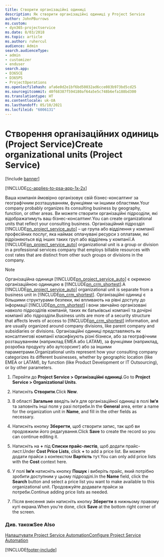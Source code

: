 ```yaml
---
title: Створити організаційні одиниці
description: Як створити організаційні одиниці у Project Service
author: JohnPBurrows
ms.custom:
- dyn365-projectservice
ms.date: 8/03/2018
ms.topic: article
ms.author: ruhercul
audience: Admin
search.audienceType:
- admin
- customizer
- enduser
search.app:
- D365CE
- D365PS
- ProjectOperations
ms.openlocfilehash: afa6e0d2e1bf6bd50032ad6cce083b973bd5cd25
ms.sourcegitcommit: 40f68387f594180af64a5e5c748b6efa188bd300
ms.translationtype: HT
ms.contentlocale: uk-UA
ms.lasthandoff: 05/10/2021
ms.locfileid: "6006131"
---
```

# <a name="create-organizational-units-project-service"></a><span data-ttu-id="af48b-103">Створення організаційних одиниць (Project Service)</span><span class="sxs-lookup"><span data-stu-id="af48b-103">Create organizational units (Project Service)</span></span>

[!include [banner](../includes/psa-now-project-operations.md)]

[!INCLUDE[cc-applies-to-psa-app-1x-2x](../includes/cc-applies-to-psa-app-1x-2x.md)]

<span data-ttu-id="af48b-104">Ваша компанія ймовірно організовує свій бізнес-консалтинг за географічним розташуванням, функціями чи іншими областями.</span><span class="sxs-lookup"><span data-stu-id="af48b-104">Your company probably organizes its consulting business by geography, function, or other areas.</span></span> <span data-ttu-id="af48b-105">Ви можете створити організаційні підрозділи, які відображатимуть ваш бізнес-консалтинг.</span><span class="sxs-lookup"><span data-stu-id="af48b-105">You can create organizational units that reflect your consulting business.</span></span> <span data-ttu-id="af48b-106">Організаційний підрозділ [!INCLUDE[pn_project_service_auto](../includes/pn-project-service-auto.md)] – це група або відділення у компанії професійних послуг, яка наймає оплачувані ресурси з оплатами, які відрізняються від інших таких груп або відділень у компанії.</span><span class="sxs-lookup"><span data-stu-id="af48b-106">A [!INCLUDE[pn_project_service_auto](../includes/pn-project-service-auto.md)] organizational unit is a group or division in a professional services company that employs billable resources with cost rates that are distinct from other such groups or divisions in the company.</span></span>  
  
> [!NOTE]
>  <span data-ttu-id="af48b-107">Організаційна одиниця [!INCLUDE[pn_project_service_auto](../includes/pn-project-service-auto.md)] є окремою організаційною одиницею в [!INCLUDE[pn_crm_shortest](../includes/pn-crm-shortest.md)].</span><span class="sxs-lookup"><span data-stu-id="af48b-107">A [!INCLUDE[pn_project_service_auto](../includes/pn-project-service-auto.md)] organizational unit is separate from a business unit in [!INCLUDE[pn_crm_shortest](../includes/pn-crm-shortest.md)].</span></span> <span data-ttu-id="af48b-108">Організаційні одиниці є більшими структурами безпеки, які впливають на рівні доступу до інформації [!INCLUDE[pn_crm_shortest](../includes/pn-crm-shortest.md)] і вони звичайно організовані навколо підрозділів компаній, таких як батьківські компанії та дочірні компанії або підрозділи.</span><span class="sxs-lookup"><span data-stu-id="af48b-108">Business units are more of a security structure that affects levels of access to [!INCLUDE[pn_crm_shortest](../includes/pn-crm-shortest.md)] information, and are usually organized around company divisions, like parent company and subsidiaries or divisions.</span></span> <span data-ttu-id="af48b-109">Організаційні одиниці представляють як консалтингові компанії класифікують різні бізнеси, або за географічним розташуванням (наприклад EMEA або LATAM), за функціями (наприклад, розробка продукту або аутсорсинг) або за іншими параметрами.</span><span class="sxs-lookup"><span data-stu-id="af48b-109">Organizational units represent how your consulting company categorizes its different businesses, whether by geographic location (like EMEA or LATAM), by function (like Product Development or IT Outsourcing), or by other parameters.</span></span>  
  
1.  <span data-ttu-id="af48b-110">Перейти до **Project Service > Організаційні одиниці**.</span><span class="sxs-lookup"><span data-stu-id="af48b-110">Go to **Project Service > Organizational Units**.</span></span>  
  
2.  <span data-ttu-id="af48b-111">Натисніть **Створити**.</span><span class="sxs-lookup"><span data-stu-id="af48b-111">Click **New**.</span></span>  
  
3.  <span data-ttu-id="af48b-112">В області **Загальне** введіть ім’я для організаційної одиниці в полі **Ім’я** та заповніть інші поля у разі потреби.</span><span class="sxs-lookup"><span data-stu-id="af48b-112">In the **General** area, enter a name for the organization unit in **Name**, and fill in the other fields as necessary.</span></span>  
  
4.  <span data-ttu-id="af48b-113">Натисніть кнопку **Зберегти**, щоб створити запис, так щоб ви продовжили його редагування.</span><span class="sxs-lookup"><span data-stu-id="af48b-113">Click **Save** to create the record so you can continue editing it.</span></span>  
  
5.  <span data-ttu-id="af48b-114">Натисніть на **+** під **Списки прайс-листів**, щоб додати прайс-лист.</span><span class="sxs-lookup"><span data-stu-id="af48b-114">Under **Cost Price Lists**, click **+** to add a price list.</span></span> <span data-ttu-id="af48b-115">Ви можете додати прайси з контекстом **Вартість** тут.</span><span class="sxs-lookup"><span data-stu-id="af48b-115">You can only add price lists with the **Cost** context here.</span></span>  
  
6.  <span data-ttu-id="af48b-116">У полі **Ім’я** натисніть кнопку **Пошук** і виберіть прайс, який потрібно зробити доступним у цьому підрозділі.</span><span class="sxs-lookup"><span data-stu-id="af48b-116">In the **Name** field, click the **Search** button and select a price list you want to make available to this organizational unit.</span></span> <span data-ttu-id="af48b-117">Продовжуйте додавати прайси за потреби.</span><span class="sxs-lookup"><span data-stu-id="af48b-117">Continue adding price lists as needed.</span></span>  
  
7.  <span data-ttu-id="af48b-118">Після внесення змін натисніть кнопку **Зберегти** в нижньому правому куті екрана.</span><span class="sxs-lookup"><span data-stu-id="af48b-118">When you’re done, click **Save** at the bottom right corner of the screen.</span></span>  
  
### <a name="see-also"></a><span data-ttu-id="af48b-119">Див. також</span><span class="sxs-lookup"><span data-stu-id="af48b-119">See Also</span></span>  
 [<span data-ttu-id="af48b-120">Налаштувати Project Service Automation</span><span class="sxs-lookup"><span data-stu-id="af48b-120">Configure Project Service Automation</span></span>](../psa/configure.md)


[!INCLUDE[footer-include](../includes/footer-banner.md)]